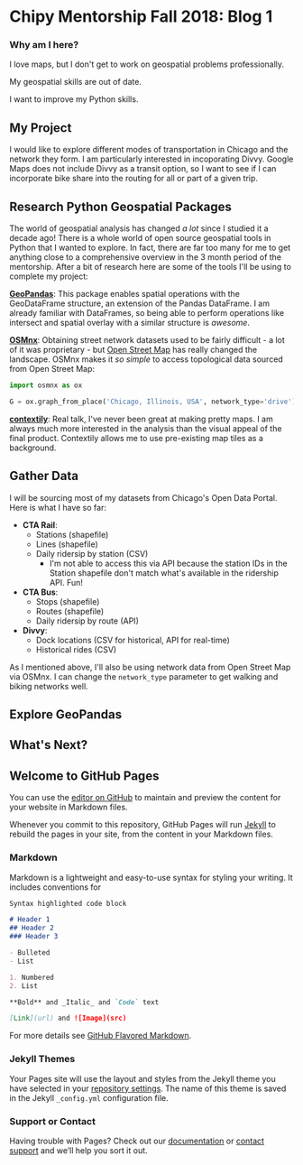 # Chipy Mentorship Fall 2018: Blog 1

### Why am I here?
I love maps, but I don't get to work on geospatial problems professionally.

My geospatial skills are out of date.

I want to improve my Python skills.

## My Project

I would like to explore different modes of transportation in Chicago and the network they form. I am particularly interested in incoporating Divvy. Google Maps does not include Divvy as a transit option, so I want to see if I can incorporate bike share into the routing for all or part of a given trip.  

## Research Python Geospatial Packages

The world of geospatial analysis has changed _a lot_ since I studied it a decade ago! There is a whole world of open source geospatial tools in Python that I wanted to explore. In fact, there are far too many for me to get anything close to a comprehensive overview in the 3 month period of the mentorship. After a bit of research here are some of the tools I'll be using to complete my project:

**[GeoPandas](http://geopandas.org/)**: This package enables spatial operations with the GeoDataFrame structure, an extension of the Pandas DataFrame. I am already familiar with DataFrames, so being able to perform operations like intersect and spatial overlay with a similar structure is _awesome_.

**[OSMnx](https://github.com/gboeing/osmnx)**: Obtaining street network datasets used to be fairly difficult - a lot of it was proprietary - but [Open Street Map](https://www.openstreetmap.org) has really changed the landscape. OSMnx makes it _so simple_ to access topological data sourced from Open Street Map:

  ```python
  import osmnx as ox

  G = ox.graph_from_place('Chicago, Illinois, USA', network_type='drive')
  ```

**[contextily](https://github.com/darribas/contextily)**: Real talk, I've never been great at making pretty maps. I am always much more interested in the analysis than the visual appeal of the final product. Contextily allows me to use pre-existing map tiles as a background.

## Gather Data

I will be sourcing most of my datasets from Chicago's Open Data Portal. Here is what I have so far:
 - **CTA Rail**:
     - Stations (shapefile)
     - Lines (shapefile)
     - Daily ridersip by station (CSV)
        - I'm not able to access this via API because the station IDs in the Station shapefile don't match what's available in the ridership API. Fun!
 - **CTA Bus**:
     - Stops (shapefile)
     - Routes (shapefile)
     - Daily ridersip by route (API)
 - **Divvy**:
     - Dock locations (CSV for historical, API for real-time)
     - Historical rides (CSV)

As I mentioned above, I'll also be using network data from Open Street Map via OSMnx. I can change the  `network_type` parameter to get walking and biking networks well. 


## Explore GeoPandas

## What's Next?



## Welcome to GitHub Pages

You can use the [editor on GitHub](https://github.com/lauralevy/chipymentorship/edit/master/README.md) to maintain and preview the content for your website in Markdown files.

Whenever you commit to this repository, GitHub Pages will run [Jekyll](https://jekyllrb.com/) to rebuild the pages in your site, from the content in your Markdown files.

### Markdown

Markdown is a lightweight and easy-to-use syntax for styling your writing. It includes conventions for

```markdown
Syntax highlighted code block

# Header 1
## Header 2
### Header 3

- Bulleted
- List

1. Numbered
2. List

**Bold** and _Italic_ and `Code` text

[Link](url) and ![Image](src)
```

For more details see [GitHub Flavored Markdown](https://guides.github.com/features/mastering-markdown/).

### Jekyll Themes

Your Pages site will use the layout and styles from the Jekyll theme you have selected in your [repository settings](https://github.com/lauralevy/chipymentorship/settings). The name of this theme is saved in the Jekyll `_config.yml` configuration file.

### Support or Contact

Having trouble with Pages? Check out our [documentation](https://help.github.com/categories/github-pages-basics/) or [contact support](https://github.com/contact) and we’ll help you sort it out.
